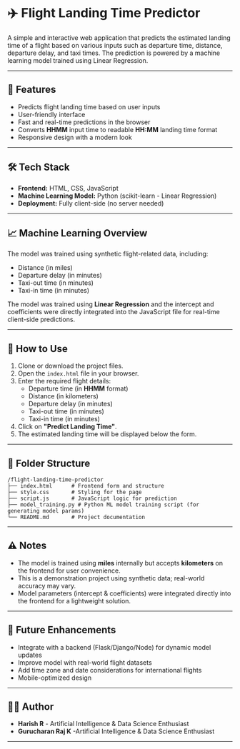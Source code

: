 # ✈️ Flight Landing Time Predictor

A simple and interactive web application that predicts the estimated landing time of a flight based on various inputs such as departure time, distance, departure delay, and taxi times. The prediction is powered by a machine learning model trained using Linear Regression.

---

## 🚩 Features

- Predicts flight landing time based on user inputs
- User-friendly interface
- Fast and real-time predictions in the browser
- Converts **HHMM** input time to readable **HH:MM** landing time format
- Responsive design with a modern look

---

## 🛠️ Tech Stack

- **Frontend:** HTML, CSS, JavaScript
- **Machine Learning Model:** Python (scikit-learn - Linear Regression)
- **Deployment:** Fully client-side (no server needed)

---

## 📈 Machine Learning Overview

The model was trained using synthetic flight-related data, including:
- Distance (in miles)
- Departure delay (in minutes)
- Taxi-out time (in minutes)
- Taxi-in time (in minutes)

The model was trained using **Linear Regression** and the intercept and coefficients were directly integrated into the JavaScript file for real-time client-side predictions.

---

## 🎯 How to Use

1. Clone or download the project files.
2. Open the `index.html` file in your browser.
3. Enter the required flight details:
   - Departure time (in **HHMM** format)
   - Distance (in kilometers)
   - Departure delay (in minutes)
   - Taxi-out time (in minutes)
   - Taxi-in time (in minutes)
4. Click on **"Predict Landing Time"**.
5. The estimated landing time will be displayed below the form.

---

## 📂 Folder Structure

```
/flight-landing-time-predictor
├── index.html      # Frontend form and structure
├── style.css       # Styling for the page
├── script.js       # JavaScript logic for prediction
├── model_training.py # Python ML model training script (for generating model params)
└── README.md       # Project documentation
```

---

## ⚠️ Notes

- The model is trained using **miles** internally but accepts **kilometers** on the frontend for user convenience.
- This is a demonstration project using synthetic data; real-world accuracy may vary.
- Model parameters (intercept & coefficients) were integrated directly into the frontend for a lightweight solution.

---

## 🚀 Future Enhancements

- Integrate with a backend (Flask/Django/Node) for dynamic model updates
- Improve model with real-world flight datasets
- Add time zone and date considerations for international flights
- Mobile-optimized design

---

## 👨‍💻 Author

- **Harish R** - Artificial Intelligence & Data Science Enthusiast
- **Gurucharan Raj K** -Artificial Intelligence & Data Science Enthusiast 
---
